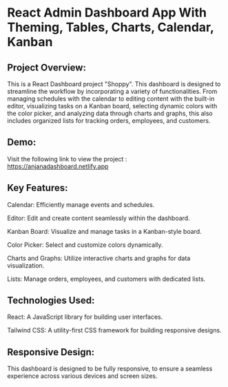 
# React Admin Dashboard App With Theming, Tables, Charts, Calendar, Kanban

## Project Overview:

This is a  React Dashboard project "Shoppy". This dashboard is designed to streamline the workflow by incorporating a variety of functionalities. From managing schedules with the calendar to editing content with the built-in editor, visualizing tasks on a Kanban board, selecting dynamic colors with the color picker, and analyzing data through charts and graphs, this also includes organized lists for tracking orders, employees, and customers.
## Demo:
Visit the following link to view the project : 
https://anjanadashboard.netlify.app

## Key Features:

Calendar: Efficiently manage events and schedules.

Editor: Edit and create content seamlessly within the dashboard.

Kanban Board: Visualize and manage tasks in a Kanban-style board.

Color Picker: Select and customize colors dynamically.

Charts and Graphs: Utilize interactive charts and graphs for data visualization.

Lists: Manage orders, employees, and customers with dedicated lists.

## Technologies Used:

React: A JavaScript library for building user interfaces.

Tailwind CSS: A utility-first CSS framework for building responsive designs.

## Responsive Design:
This dashboard is designed to be fully responsive, to ensure a seamless experience across various devices and screen sizes.